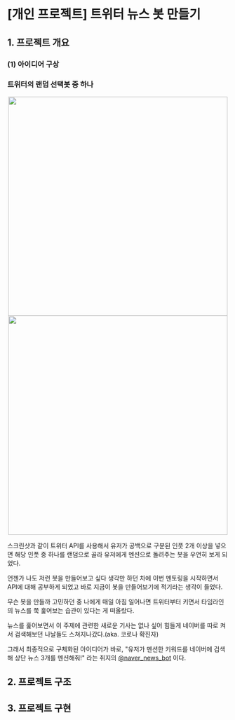 # [개인 프로젝트] 트위터 뉴스 봇 만들기

## 1. 프로젝트 개요

### (1) 아이디어 구상

### 트위터의 랜덤 선택봇 중 하나

<p align="center">
<img width="500" src="https://user-images.githubusercontent.com/50102137/83377369-5d4d4b00-a410-11ea-9c46-3554baf23925.png">
<img width="500" src="https://user-images.githubusercontent.com/50102137/83377382-62aa9580-a410-11ea-8777-cb255806bc3b.png">
</p>

스크린샷과 같이 트위터 API를 사용해서 유저가 공백으로 구분된 인풋 2개 이상을 넣으면 해당 인풋 중 하나를 랜덤으로 골라 유저에게 멘션으로 돌려주는 봇을 우연히 보게 되었다.

언젠가 나도 저런 봇을 만들어보고 싶다 생각만 하던 차에 이번 멘토링을 시작하면서 API에 대해 공부하게 되었고 바로 지금이 봇을 만들어보기에 적기라는 생각이 들었다.

무슨 봇을 만들까 고민하던 중 나에게 매일 아침 일어나면 트위터부터 키면서 타임라인의 뉴스를 쭉 훑어보는 습관이 있다는 게 떠올랐다.

뉴스를 훑어보면서 이 주제에 관련한 새로운 기사는 없나 싶어 힘들게 네이버를 따로 켜서 검색해보던 나날들도 스쳐지나갔다.(aka. 코로나 확진자)

그래서 최종적으로 구체화된 아이디어가 바로, "유저가 멘션한 키워드를 네이버에 검색해 상단 뉴스 3개를 멘션해줘!" 라는 취지의 [@naver_news_bot](https://twitter.com/naver_news_bot) 이다.

## 2. 프로젝트 구조


## 3. 프로젝트 구현

